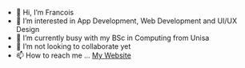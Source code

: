 - 👋 Hi, I’m Francois
- 👀 I’m interested in App Development, Web Development and UI/UX Design
- 🌱 I’m currently busy with my BSc in Computing from Unisa
- 💞️ I’m not looking to collaborate yet
- 📫 How to reach me ... [My Website](https://www.jolasjunction.co.za)

<!---
mojo35/mojo35 is a ✨ special ✨ repository because its `README.md` (this file) appears on your GitHub profile.
You can click the Preview link to take a look at your changes.
--->
